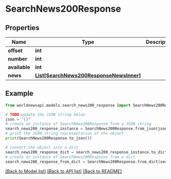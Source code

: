 # SearchNews200Response


## Properties

Name | Type | Description | Notes
------------ | ------------- | ------------- | -------------
**offset** | **int** |  | [optional] 
**number** | **int** |  | [optional] 
**available** | **int** |  | [optional] 
**news** | [**List[SearchNews200ResponseNewsInner]**](SearchNews200ResponseNewsInner.md) |  | [optional] 

## Example

```python
from worldnewsapi.models.search_news200_response import SearchNews200Response

# TODO update the JSON string below
json = "{}"
# create an instance of SearchNews200Response from a JSON string
search_news200_response_instance = SearchNews200Response.from_json(json)
# print the JSON string representation of the object
print(SearchNews200Response.to_json())

# convert the object into a dict
search_news200_response_dict = search_news200_response_instance.to_dict()
# create an instance of SearchNews200Response from a dict
search_news200_response_from_dict = SearchNews200Response.from_dict(search_news200_response_dict)
```
[[Back to Model list]](../README.md#documentation-for-models) [[Back to API list]](../README.md#documentation-for-api-endpoints) [[Back to README]](../README.md)


